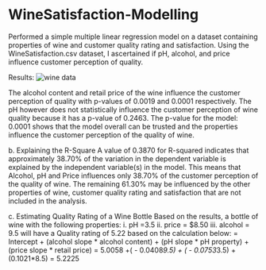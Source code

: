 # WineSatisfaction-Modelling

Performed a simple multiple linear regression model on a dataset containing properties of wine and customer quality rating and
satisfaction. Using the WineSatisfaction.csv dataset, I ascertained if pH, alcohol, and price influence
customer perception of quality. 

Results:
![wine data](https://user-images.githubusercontent.com/114897374/225187347-d5568fbf-b0ff-4006-a42e-55760921ae90.png)


The alcohol content  and retail price of the wine influence the customer perception of quality with p-values of 0.0019 and 0.0001 respectively.
The pH however does not statistically influence the customer perception of wine quality because it has a p-value of 0.2463.
The p-value for the model: 0.0001 shows that the model overall can be trusted and the properties influence the customer perception of the quality of wine.

b.	Explaining the R-Square 
A value of 0.3870 for R-squared indicates that approximately 38.70% of the variation in the dependent variable is explained by the independent variable(s) in the model. 
This means that Alcohol, pH and Price influences only 38.70% of the customer perception of the quality of wine. The remaining 61.30% may be influenced by the other properties of wine, customer quality rating and satisfaction that are not included in the analysis.

c.	Estimating Quality Rating of a Wine Bottle
Based on the results, a bottle of wine with the following properties:
i.	pH =3.5
ii.	price = $8.50
iii.	alcohol = 9.5
will have a Quality rating of 5.22 based on the calculation below:
=     Intercept + (alcohol slope * alcohol content) + (pH slope * pH property) + (price slope * retail    price)
=     5.0058 +( - 0.0408*9.5) + ( - 0.0753*3.5) + (0.1021*8.5)
=     5.2225
